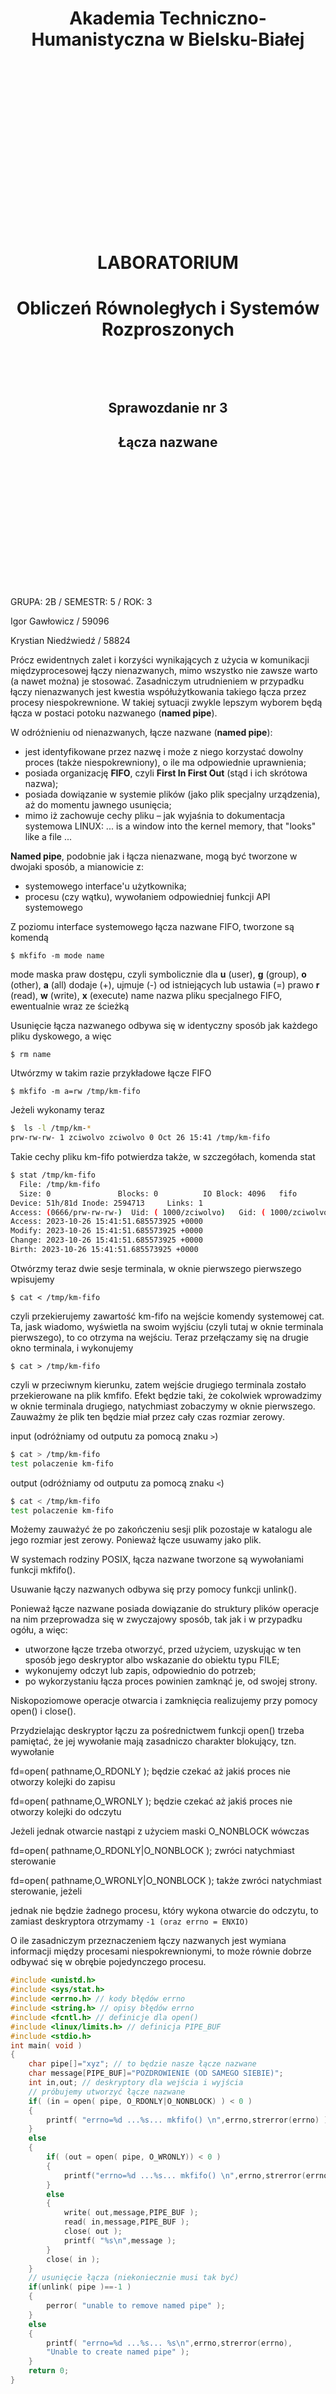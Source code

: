 <style>
h1, h4, h2 {
    border-bottom: 0;
    display:flex;
    flex-direction: column;
    align-items: center;
    text-align: center;
      }
      
centerer{
    display: grid;
    grid-template-columns: 6fr 1fr 4fr;
    grid-template-rows: 1fr;

}
rectangle{
    border: 1px solid black;
    margin: 0px 50px 0px 50px;
    width: 200px;
    height: 4em;
    display: flex;
    flex-direction: column;
    align-items: center;
    justify-items: center;
}
Ltext{
    margin: auto auto auto 0;
    font-weight: bold;
    margin-left: 4em
}
Rtext{
    margin: auto;
}

row {
    display: flex;
    flex-direction: row;
    align-items: center;
    justify-content: center; 
}
 </style>
<h1>Akademia Techniczno-Humanistyczna w Bielsku-Białej </h1>

&nbsp;

&nbsp;

&nbsp;

&nbsp;

&nbsp;

&nbsp;

&nbsp;

&nbsp;

&nbsp;

<h1 style="text-align: center;"><b>LABORATORIUM</b></h1>
<h1 style="text-align:center"><b>Obliczeń Równoległych i Systemów Rozproszonych </b></h1>

&nbsp;

&nbsp;

<h2 style="text-align:center; border: none;"><b>Sprawozdanie nr 3</b></h3>
<h2 style="text-align:center; border: none;">Łącza nazwane</h2>

&nbsp;

&nbsp;

&nbsp;

&nbsp;

&nbsp;

&nbsp;

&nbsp;

GRUPA: 2B / SEMESTR: 5 / ROK: 3

Igor Gawłowicz / 59096

Krystian Niedźwiedź / 58824

<div style="page-break-after: always;"></div>

Prócz ewidentnych zalet i korzyści wynikających z użycia w
komunikacji międzyprocesowej łączy nienazwanych, mimo
wszystko nie zawsze warto (a nawet można) je stosować.
Zasadniczym utrudnieniem w przypadku łączy nienazwanych
jest kwestia współużytkowania takiego łącza przez procesy
niespokrewnione.
W takiej sytuacji zwykle lepszym wyborem będą łącza w
postaci potoku nazwanego (**named pipe**). 

W odróżnieniu od nienazwanych, łącze nazwane (**named pipe**):

- jest identyfikowane przez nazwę i może z niego korzystać dowolny proces (także niespokrewniony), o ile ma odpowiednie uprawnienia;
-  posiada organizację **FIFO**, czyli **First In First Out** (stąd i ich skrótowa nazwa);
- posiada dowiązanie w systemie plików (jako plik specjalny urządzenia), aż do momentu jawnego usunięcia;
-  mimo iż zachowuje cechy pliku – jak wyjaśnia to dokumentacja systemowa LINUX: ... is a window into the kernel memory, that "looks" like a file ...

**Named pipe**, podobnie jak i łącza nienazwane, mogą być tworzone w dwojaki sposób, a
mianowicie z:
- systemowego interface'u użytkownika;
- procesu (czy wątku), wywołaniem odpowiedniej funkcji API systemowego
  
Z poziomu interface systemowego łącza nazwane FIFO, tworzone są komendą

`$ mkfifo -m mode name`

mode maska praw dostępu, czyli symbolicznie dla **u** (user), **g** (group), **o** (other), **a** (all)
dodaje (+), ujmuje (-) od istniejących lub ustawia (=) prawo **r** (read), **w** (write), **x** (execute)
name nazwa pliku specjalnego FIFO, ewentualnie wraz ze ścieżką

Usunięcie łącza nazwanego odbywa się w identyczny sposób jak każdego pliku dyskowego, a więc

`$ rm name`

Utwórzmy w takim razie przykładowe łącze FIFO 

`$ mkfifo -m a=rw /tmp/km-fifo`

Jeżeli wykonamy teraz

```bash
$  ls -l /tmp/km-*
prw-rw-rw- 1 zciwolvo zciwolvo 0 Oct 26 15:41 /tmp/km-fifo
```

Takie cechy pliku km-fifo potwierdza także, w szczegółach, komenda stat

```bash
$ stat /tmp/km-fifo
  File: /tmp/km-fifo
  Size: 0               Blocks: 0          IO Block: 4096   fifo
Device: 51h/81d Inode: 2594713     Links: 1
Access: (0666/prw-rw-rw-)  Uid: ( 1000/zciwolvo)   Gid: ( 1000/zciwolvo)
Access: 2023-10-26 15:41:51.685573925 +0000
Modify: 2023-10-26 15:41:51.685573925 +0000
Change: 2023-10-26 15:41:51.685573925 +0000
Birth: 2023-10-26 15:41:51.685573925 +0000
```

Otwórzmy teraz dwie sesje terminala, w oknie pierwszego pierwszego wpisujemy

`$ cat < /tmp/km-fifo`

czyli przekierujemy zawartość km-fifo na wejście komendy systemowej cat. Ta, jask wiadomo,
wyświetla na swoim wyjściu (czyli tutaj w oknie terminala pierwszego), to co otrzyma na wejściu.
Teraz przełączamy się na drugie okno terminala, i wykonujemy

`$ cat > /tmp/km-fifo`

czyli w przeciwnym kierunku, zatem wejście drugiego terminala zostało przekierowane na plik kmfifo. Efekt będzie taki, że cokolwiek wprowadzimy w oknie terminala drugiego, natychmiast
zobaczymy w oknie pierwszego. Zauważmy że plik ten będzie miał przez cały czas rozmiar zerowy. 

input (odróżniamy od outputu za pomocą znaku `>`)
```bash
$ cat > /tmp/km-fifo
test polaczenie km-fifo
```

output (odróżniamy od outputu za pomocą znaku `<`)
```bash
$ cat < /tmp/km-fifo
test polaczenie km-fifo
```
Możemy zauważyć że po zakończeniu sesji plik pozostaje w katalogu ale jego rozmiar jest zerowy. Ponieważ łącze usuwamy jako plik.

W systemach rodziny POSIX, łącza nazwane tworzone są wywołaniami funkcji mkfifo().

Usuwanie łączy nazwanych odbywa się przy pomocy funkcji unlink().

Ponieważ łącze nazwane posiada dowiązanie do struktury plików operacje na nim przeprowadza
się w zwyczajowy sposób, tak jak i w przypadku ogółu, a więc:

- utworzone łącze trzeba otworzyć, przed użyciem, uzyskując w ten sposób jego deskryptor albo wskazanie do obiektu typu FILE;
- wykonujemy odczyt lub zapis, odpowiednio do potrzeb;
- po wykorzystaniu łącza proces powinien zamknąć je, od swojej strony.

Niskopoziomowe operacje otwarcia i zamknięcia realizujemy przy pomocy open() i close().

Przydzielając deskryptor łączu za pośrednictwem funkcji open() trzeba pamiętać, że jej wywołanie
mają zasadniczo charakter blokujący, tzn. wywołanie

fd=open( pathname,O_RDONLY ); będzie czekać aż jakiś proces nie otworzy kolejki do zapisu

fd=open( pathname,O_WRONLY ); będzie czekać aż jakiś proces nie otworzy kolejki do odczytu

Jeżeli jednak otwarcie nastąpi z użyciem maski O_NONBLOCK wówczas

fd=open( pathname,O_RDONLY|O_NONBLOCK ); zwróci natychmiast sterowanie

fd=open( pathname,O_WRONLY|O_NONBLOCK ); także zwróci natychmiast sterowanie, jeżeli

jednak nie będzie żadnego procesu, który wykona otwarcie do odczytu, to zamiast deskryptora otrzymamy `-1 (oraz errno = ENXIO)`

O ile zasadniczym przeznaczeniem łączy nazwanych jest wymiana informacji między procesami
niespokrewnionymi, to może równie dobrze odbywać się w obrębie pojedynczego procesu.

```cpp
#include <unistd.h>
#include <sys/stat.h>
#include <errno.h> // kody błędów errno
#include <string.h> // opisy błędów errno
#include <fcntl.h> // definicje dla open()
#include <linux/limits.h> // definicja PIPE_BUF
#include <stdio.h>
int main( void )
{
    char pipe[]="xyz"; // to będzie nasze łącze nazwane
    char message[PIPE_BUF]="POZDROWIENIE (OD SAMEGO SIEBIE)";
    int in,out; // deskryptory dla wejścia i wyjścia
    // próbujemy utworzyć łącze nazwane
    if( (in = open( pipe, O_RDONLY|O_NONBLOCK) ) < 0 )
    { 
        printf( "errno=%d ...%s... mkfifo() \n",errno,strerror(errno) );
    }
    else
    {
        if( (out = open( pipe, O_WRONLY)) < 0 )
        { 
            printf("errno=%d ...%s... mkfifo() \n",errno,strerror(errno)); 
        }
        else
        {
            write( out,message,PIPE_BUF );
            read( in,message,PIPE_BUF );
            close( out );
            printf( "%s\n",message );
        }
        close( in );
    }
    // usunięcie łącza (niekoniecznie musi tak być)
    if(unlink( pipe )==-1 )
    { 
        perror( "unable to remove named pipe" ); 
    }
    else
    {
        printf( "errno=%d ...%s... %s\n",errno,strerror(errno),
        "Unable to create named pipe" );
    }
    return 0;
}
```


